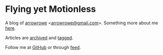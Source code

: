 Flying yet Motionless
===

A blog of [arrowrowe](https://github.com/arrowrowe) &lt;[arrowrowe@gmail.com](mailto:arrowrowe@gmail.com)&gt;. Something more about me [here](http://arrowrowe.github.io/#!/about).

Articles are [archived](http://arrowrowe.github.io/#!/archive) and [tagged](http://arrowrowe.github.io/#!/tags).

Follow me
  at [GitHub](https://github.com/arrowrowe/)
  or through [feed](http://arrowrowe.me/feed).
